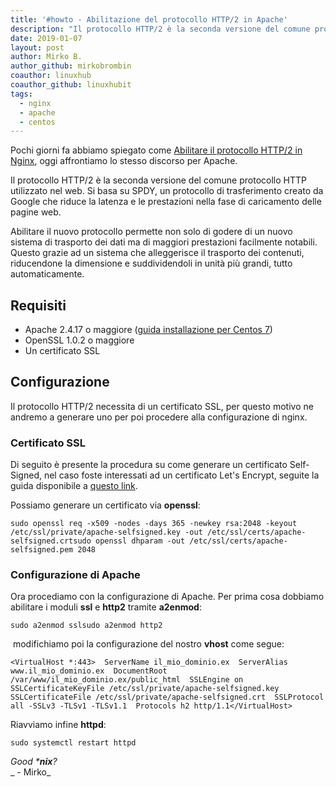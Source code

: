 ```yaml
---
title: '#howto - Abilitazione del protocollo HTTP/2 in Apache'
description: "Il protocollo HTTP/2 è la seconda versione del comune protocollo HTTP utilizzato nel web."
date: 2019-01-07
layout: post
author: Mirko B.
author_github: mirkobrombin
coauthor: linuxhub
coauthor_github: linuxhubit
tags:
  - nginx  
  - apache  
  - centos
---
```

Pochi giorni fa abbiamo spiegato come [Abilitare il protocollo HTTP/2 in Nginx](https://linuxhub.it/article/howto-abilitazione-del-protocollo-http2-nginx), oggi affrontiamo lo stesso discorso per Apache.

Il protocollo HTTP/2 è la seconda versione del comune protocollo HTTP utilizzato nel web. Si basa su SPDY, un protocollo di trasferimento creato da Google che riduce la latenza e le prestazioni nella fase di caricamento delle pagine web.

Abilitare il nuovo protocollo permette non solo di godere di un nuovo sistema di trasporto dei dati ma di maggiori prestazioni facilmente notabili. Questo grazie ad un sistema che alleggerisce il trasporto dei contenuti, riducendone la dimensione e suddividendoli in unità più grandi, tutto automaticamente.

## Requisiti

*   Apache 2.4.17 o maggiore ([guida installazione per Centos 7](https://linuxhub.it/article/howto-installare-apache-su-centos-7))
*   OpenSSL 1.0.2 o maggiore
*   Un certificato SSL

## Configurazione

Il protocollo HTTP/2 necessita di un certificato SSL, per questo motivo ne andremo a generare uno per poi procedere alla configurazione di nginx.

### Certificato SSL

Di seguito è presente la procedura su come generare un certificato Self-Signed, nel caso foste interessati ad un certificato Let's Encrypt, seguite la guida disponibile a [questo link](https://linuxhub.it/article/howto-ottenere-un-certificato-ssl-con-lets-encrypt).

Possiamo generare un certificato via **openssl**:

    sudo openssl req -x509 -nodes -days 365 -newkey rsa:2048 -keyout /etc/ssl/private/apache-selfsigned.key -out /etc/ssl/certs/apache-selfsigned.crtsudo openssl dhparam -out /etc/ssl/certs/apache-selfsigned.pem 2048

### Configurazione di Apache

Ora procediamo con la configurazione di Apache. Per prima cosa dobbiamo abilitare i moduli **ssl** e **http2** tramite **a2enmod**:

    sudo a2enmod sslsudo a2enmod http2

 modifichiamo poi la configurazione del nostro **vhost** come segue:

    <VirtualHost *:443>  ServerName il_mio_dominio.ex  ServerAlias www.il_mio_dominio.ex  DocumentRoot /var/www/il_mio_dominio.ex/public_html  SSLEngine on  SSLCertificateKeyFile /etc/ssl/private/apache-selfsigned.key  SSLCertificateFile /etc/ssl/private/apache-selfsigned.crt  SSLProtocol all -SSLv3 -TLSv1 -TLSv1.1  Protocols h2 http/1.1</VirtualHost>

Riavviamo infine **httpd**:

    sudo systemctl restart httpd

_Good ***nix**?_  
_ - Mirko_